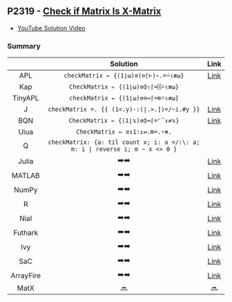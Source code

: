 ## P2319 - [Check if Matrix Is X-Matrix](https://leetcode.com/problems/check-if-matrix-is-x-matrix/)

* [YouTube Solution Video](https://www.youtube.com/watch?v=8ynsN4nJxzU)

### Summary

|           |                                   Solution                                    |                                                        Link                                                         |
| :-------: | :---------------------------------------------------------------------------: | :-----------------------------------------------------------------------------------------------------------------: |
|    APL    |                     `checkMatrix ← {(1⌊⍵)≡(⊖⌈⊢)∘.=⍨⍳≢⍵}`                      |                    [Link](https://github.com/codereport/LeetCode/blob/master/0299_Problem_1.apl)                    |
|    Kap    |                       `CheckMatrix ⇐ {(1⌊⍵)≡⌽⍛⌈=⌻⍨⍳≢⍵}`                       |                                                                                                                     |
|  TinyAPL  |                       `checkMatrix ← {(1⌊⍵)≡⊖⊸⌈=⊞⍨⍳≢⍵}`                       |
|     J     |                `checkMatrix =. {{ (1<.y)-:(\|.>.])=/~i.#y }}`                 |                    [Link](https://github.com/codereport/LeetCode/blob/master/0299_Problem_1.ijs)                    |
|    BQN    |                       `CheckMatrix ← {(1⌊𝕩)≡⌽⊸⌈=⌜˜↕≠𝕩}`                       |                    [Link](https://github.com/codereport/LeetCode/blob/master/0299_Problem_1.bqn)                    |
|   Uiua    |                         `CheckMatrix ← ≅↧1∶↥⇌.⊞=.⇡⧻.`                         |                                                                                                                     |
|     Q     | `checkMatrix: {a: til count x; i: a =/:\: a; m: i \| reverse i; m ~ x <> 0 }` |
|   Julia   |                          :arrow_right::arrow_right:                           |                    [Link](https://github.com/codereport/LeetCode/blob/master/0299_Problem_1.jl)                     |
|  MATLAB   |                          :arrow_right::arrow_right:                           |        [Link](https://github.com/codereport/array-language-comparisons/blob/main/code/matlab/checkMatrix.m)         |
|   NumPy   |                          :arrow_right::arrow_right:                           |                    [Link](https://github.com/codereport/LeetCode/blob/master/0299_Problem_1.py)                     |
|     R     |                          :arrow_right::arrow_right:                           |                     [Link](https://github.com/codereport/LeetCode/blob/master/0299_Problem_1.r)                     |
|   Nial    |                          :arrow_right::arrow_right:                           |                   [Link](https://github.com/codereport/LeetCode/blob/master/0299_Problem_1.nial)                    |
|  Futhark  |                          :arrow_right::arrow_right:                           |                    [Link](https://github.com/codereport/LeetCode/blob/master/0299_Problem_1.fut)                    |
|    Ivy    |                          :arrow_right::arrow_right:                           |         [Link](https://github.com/codereport/array-language-comparisons/blob/main/code/ivy/checkmatrix.ivy)         |
|    SaC    |                          :arrow_right::arrow_right:                           |                    [Link](https://github.com/codereport/LeetCode/blob/master/0299_Problem_1.sac)                    |
| ArrayFire |                          :arrow_right::arrow_right:                           | [Link](https://github.com/codereport/array-language-comparisons/blob/main/code/arrayfire/P1351_Count_Negatives.cpp) |
|   MatX    |                                    :soon:                                     |                                                       :soon:                                                        |
